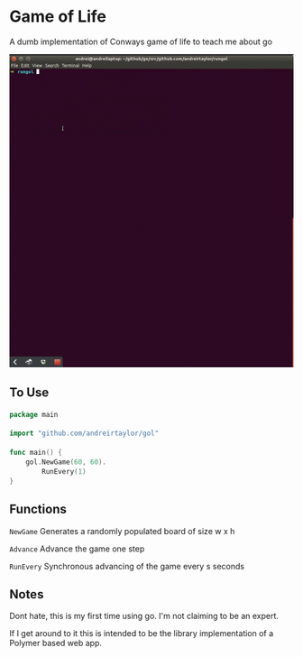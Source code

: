 # Game of Life

A dumb implementation of Conways game of life to teach me about go

![Game of Life in Action](pic/gol.gif)

## To Use

```go
package main

import "github.com/andreirtaylor/gol"

func main() {
	gol.NewGame(60, 60).
		RunEvery(1)
}
```

## Functions

`NewGame` Generates a randomly populated board of size w x h

`Advance` Advance the game one step

`RunEvery` Synchronous advancing of the game every s seconds

## Notes

Dont hate, this is my first time using go. I'm not claiming to be an expert.

If I get around to it this is intended to be the library implementation of 
a Polymer based web app.
